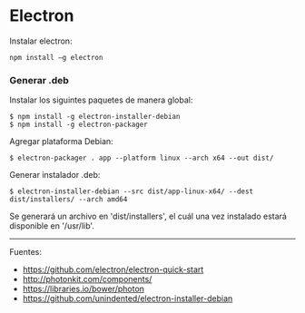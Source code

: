 # Electron

Instalar electron:

    npm install –g electron

### Generar .deb

Instalar los siguintes paquetes de manera global:

    $ npm install -g electron-installer-debian
    $ npm install -g electron-packager

Agregar plataforma Debian:

    $ electron-packager . app --platform linux --arch x64 --out dist/

Generar instalador .deb:

    $ electron-installer-debian --src dist/app-linux-x64/ --dest dist/installers/ --arch amd64

Se generará un archivo en 'dist/installers', el cuál una vez instalado estará disponible en '/usr/lib'.

---

Fuentes:

+ https://github.com/electron/electron-quick-start
+ http://photonkit.com/components/
+ https://libraries.io/bower/photon
+ https://github.com/unindented/electron-installer-debian